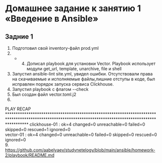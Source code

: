 # Домашнее задание к занятию 1 «Введение в Ansible»

## Задние 1
1. Подготовил свой inventory-файл prod.yml
2. - 4. Дописал playbook для установки Vector. Playbook использует модули get_url, template, unarchive, file и shell
5. Запустил ansible-lint site.yml, увидел  ошибки. Отсутствовали права на скачиваемые и исполняемые файлы,лишние отступы в коде, был исправлен порядок запуска сервиса Clickhouse.
6. Запустил playbook с флагом --check
7. Был создан файл vector.toml.j2
8. 
PLAY RECAP *********************************************************************************************************************************************************
clickhouse-01              : ok=4    changed=0    unreachable=0    failed=0    skipped=0    rescued=1    ignored=0   
vector-01                  : ok=4    changed=0    unreachable=0    failed=0    skipped=0    rescued=0    ignored=0  
9. https://github.com/aabelyaev/studynetelogy/blob/main/ansible/homework-2/playbook/README.md